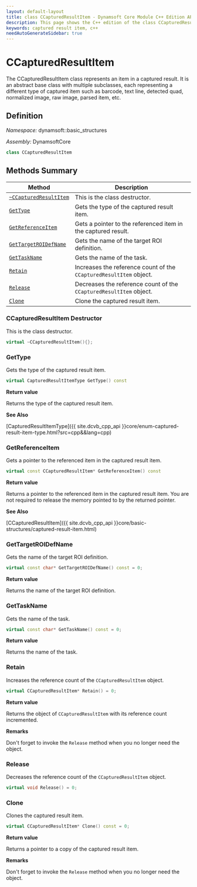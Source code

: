 ```yaml
---
layout: default-layout
title: class CCapturedResultItem - Dynamsoft Core Module C++ Edition API Reference
description: This page shows the C++ edition of the class CCapturedResultItem in Dynamsoft Core Module.
keywords: captured result item, c++
needAutoGenerateSidebar: true
---
```


# CCapturedResultItem

The CCapturedResultItem class represents an item in a captured result. It is an abstract base class with multiple subclasses, each representing a different type of captured item such as barcode, text line, detected quad, normalized image, raw image, parsed item, etc.

## Definition

*Namespace:* dynamsoft::basic_structures

*Assembly:* DynamsoftCore

```cpp
class CCapturedResultItem 
```

## Methods Summary

| Method                         | Description|
|--------------------------------|------------|
| [`~CCapturedResultItem`](#ccapturedresultitem-destructor) | This is the class destructor. |
| [`GetType`](#gettype)              | Gets the type of the captured result item. |
| [`GetReferenceItem`](#getreferenceitem)    | Gets a pointer to the referenced item in the captured result. |
| [`GetTargetROIDefName`](#gettargetroidefname) | Gets the name of the target ROI definition. |
| [`GetTaskName`](#gettaskname) | Gets the name of the task. |
| [`Retain`](#retain) | Increases the reference count of the `CCapturedResultItem` object. |
| [`Release`](#release) | Decreases the reference count of the `CCapturedResultItem` object. |
| [`Clone`](#clone) | Clone the captured result item. |

### CCapturedResultItem Destructor

This is the class destructor.

```cpp
virtual ~CCapturedResultItem(){};
```

### GetType

Gets the type of the captured result item.

```cpp
virtual CapturedResultItemType GetType() const
```

**Return value**

Returns the type of the captured result item.

**See Also**

[CapturedResultItemType]({{ site.dcvb_cpp_api }}core/enum-captured-result-item-type.html?src=cpp&&lang=cpp)

### GetReferenceItem

Gets a pointer to the referenced item in the captured result item.

```cpp
virtual const CCapturedResultItem* GetReferenceItem() const
```

**Return value**

Returns a pointer to the referenced item in the captured result item. You are not required to release the memory pointed to by the returned pointer.

**See Also**

[CCapturedResultItem]({{ site.dcvb_cpp_api }}core/basic-structures/captured-result-item.html)

### GetTargetROIDefName

Gets the name of the target ROI definition.

```cpp
virtual const char* GetTargetROIDefName() const = 0;
```

**Return value**

Returns the name of the target ROI definition.

### GetTaskName

Gets the name of the task.

```cpp
virtual const char* GetTaskName() const = 0;
```

**Return value**

Returns the name of the task.

### Retain

Increases the reference count of the `CCapturedResultItem` object.

```cpp
virtual CCapturedResultItem* Retain() = 0;
```

**Return value**

Returns the object of `CCapturedResultItem` with its reference count incremented.

**Remarks**

Don't forget to invoke the `Release` method when you no longer need the object.

### Release

Decreases the reference count of the `CCapturedResultItem` object.

```cpp
virtual void Release() = 0;
```

### Clone

Clones the captured result item.

```cpp
virtual CCapturedResultItem* Clone() const = 0;
```

**Return value**

Returns a pointer to a copy of the captured result item.

**Remarks**

Don't forget to invoke the `Release` method when you no longer need the object.
